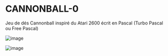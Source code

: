 # CANNONBALL-0
Jeu de dés Cannonball inspiré du Atari 2600 écrit en Pascal (Turbo Pascal ou Free Pascal)

![image](https://github.com/gladir/CANNONBALL-0/assets/11842176/37f7718e-708a-4f4b-8e25-799583b58fb4)

![image](https://github.com/gladir/CANNONBALL-0/assets/11842176/4aeec662-7822-4090-a7f8-b5bd6fc02905)

